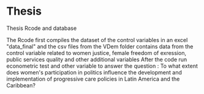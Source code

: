 # Thesis
Thesis Rcode and database

The Rcode first compiles the dataset of the control variables in an excel "data_final" and the csv files from the VDem folder contains data from the control variable related to women justice, female freedom of exression, public services quality and other additional variables
After the code run econometric test and other variable to answer the question : To what extent does women's participation in politics influence the development and implementation of progressive care policies in Latin America and the Caribbean?

